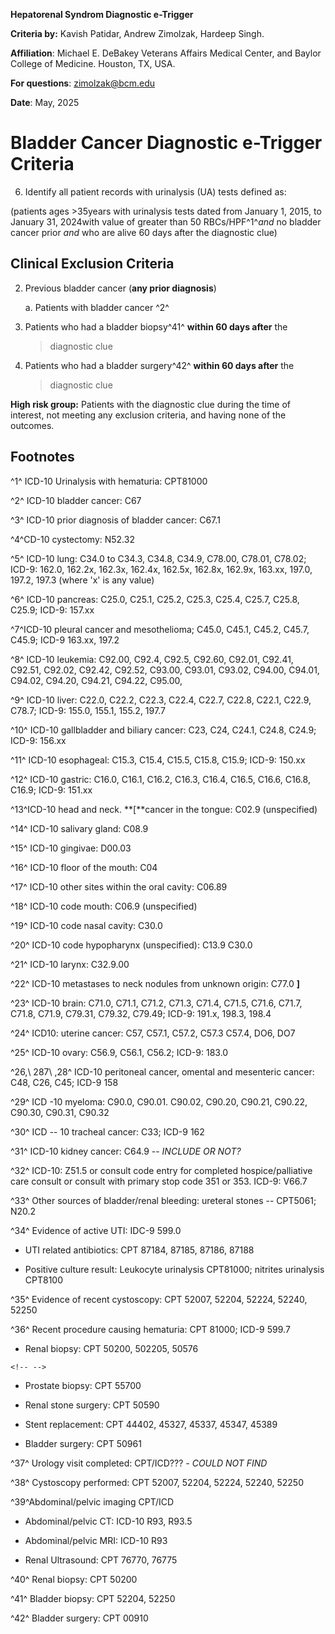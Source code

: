 **Hepatorenal Syndrom Diagnostic e-Trigger**

**Criteria by:** Kavish Patidar, Andrew Zimolzak, Hardeep
Singh.

**Affiliation**: Michael E. DeBakey Veterans Affairs Medical Center, and
Baylor College of Medicine. Houston, TX, USA.

**For questions**: <zimolzak@bcm.edu>

**Date**: May, 2025




# **Bladder Cancer Diagnostic e-Trigger Criteria**

6.  Identify all patient records with urinalysis (UA) tests defined as:

(patients ages \>35years with urinalysis tests dated from January 1,
2015, to January 31, 2024with value of greater than 50 RBCs/HPF^1^*and*
no bladder cancer prior *and* who are alive 60 days after the diagnostic
clue)

## **Clinical Exclusion Criteria**

2.  Previous bladder cancer (**any prior diagnosis**)

    a.  Patients with bladder cancer ^2^


5.  Patients who had a bladder biopsy^41^ **within 60 days after** the
    > diagnostic clue

6.  Patients who had a bladder surgery^42^ **within 60 days after** the
    > diagnostic clue

**High risk group:** Patients with the diagnostic clue during the time
of interest, not meeting any exclusion criteria, and having none of the
outcomes.

## 

## **Footnotes** 

^1^ ICD-10 Urinalysis with hematuria: CPT81000

^2^ ICD-10 bladder cancer: C67

^3^ ICD-10 prior diagnosis of bladder cancer: C67.1

^4^CD-10 cystectomy: N52.32

^5^ ICD-10 lung: C34.0 to C34.3, C34.8, C34.9, C78.00, C78.01, C78.02;
ICD-9: 162.0, 162.2x, 162.3x, 162.4x, 162.5x, 162.8x, 162.9x, 163.xx,
197.0, 197.2, 197.3 (where 'x' is any value)

^6^ ICD-10 pancreas: C25.0, C25.1, C25.2, C25.3, C25.4, C25.7, C25.8,
C25.9; ICD-9: 157.xx

^7^ICD-10 pleural cancer and mesothelioma; C45.0, C45.1, C45.2, C45.7,
C45.9; ICD-9 163.xx, 197.2

^8^ ICD-10 leukemia: C92.00, C92.4, C92.5, C92.60, C92.01, C92.41,
C92.51, C92.02, C92.42, C92.52, C93.00, C93.01, C93.02, C94.00, C94.01,
C94.02, C94.20, C94.21, C94.22, C95.00,

^9^ ICD-10 liver: C22.0, C22.2, C22.3, C22.4, C22.7, C22.8, C22.1,
C22.9, C78.7; ICD-9: 155.0, 155.1, 155.2, 197.7

^10^ ICD-10 gallbladder and biliary cancer: C23, C24, C24.1, C24.8,
C24.9; ICD-9: 156.xx

^11^ ICD-10 esophageal: C15.3, C15.4, C15.5, C15.8, C15.9; ICD-9: 150.xx

^12^ ICD-10 gastric: C16.0, C16.1, C16.2, C16.3, C16.4, C16.5, C16.6,
C16.8, C16.9; ICD-9: 151.xx

^13^ICD-10 head and neck. **\[**cancer in the tongue: C02.9
(unspecified)

^14^ ICD-10 salivary gland: C08.9

^15^ ICD-10 gingivae: D00.03

^16^ ICD-10 floor of the mouth: C04

^17^ ICD-10 other sites within the oral cavity: C06.89

^18^ ICD-10 code mouth: C06.9 (unspecified)

^19^ ICD-10 code nasal cavity: C30.0

^20^ ICD-10 code hypopharynx (unspecified): C13.9 C30.0

^21^ ICD-10 larynx: C32.9.00

^22^ ICD-10 metastases to neck nodules from unknown origin: C77.0 **\]**

^23^ ICD-10 brain: C71.0, C71.1, C71.2, C71.3, C71.4, C71.5, C71.6,
C71.7, C71.8, C71.9, C79.31, C79.32, C79.49; ICD-9: 191.x, 198.3, 198.4

^24^ ICD10: uterine cancer: C57, C57.1, C57.2, C57.3 C57.4, DO6, DO7

^25^ ICD-10 ovary: C56.9, C56.1, C56.2; ICD-9: 183.0

^26,\ 287\ ,28^ ICD-10 peritoneal cancer, omental and mesenteric cancer:
C48, C26, C45; ICD-9 158

^29^ ICD -10 myeloma: C90.0, C90.01. C90.02, C90.20, C90.21, C90.22,
C90.30, C90.31, C90.32

^30^ ICD -- 10 tracheal cancer: C33; ICD-9 162

^31^ ICD-10 kidney cancer: C64.9 -- *INCLUDE OR NOT?*

^32^ ICD-10: Z51.5 or consult code entry for completed
hospice/palliative care consult or consult with primary stop code 351 or
353. ICD-9: V66.7

^33^ Other sources of bladder/renal bleeding: ureteral stones --
CPT5061; N20.2

^34^ Evidence of active UTI: IDC-9 599.0

-   UTI related antibiotics: CPT 87184, 87185, 87186, 87188

-   Positive culture result: Leukocyte urinalysis CPT81000; nitrites
    urinalysis CPT8100

^35^ Evidence of recent cystoscopy: CPT 52007, 52204, 52224, 52240,
52250

^36^ Recent procedure causing hematuria: CPT 81000; ICD-9 599.7

-   Renal biopsy: CPT 50200, 502205, 50576

```{=html}
<!-- -->
```
-   Prostate biopsy: CPT 55700

-   Renal stone surgery: CPT 50590

-   Stent replacement: CPT 44402, 45327, 45337, 45347, 45389

-   Bladder surgery: CPT 50961

^37^ Urology visit completed: CPT/ICD??? *- COULD NOT FIND*

^38^ Cystoscopy performed: CPT 52007, 52204, 52224, 52240, 52250

^39^Abdominal/pelvic imaging CPT/ICD

-   Abdominal/pelvic CT: ICD-10 R93, R93.5

-   Abdominal/pelvic MRI: ICD-10 R93

-   Renal Ultrasound: CPT 76770, 76775

^40^ Renal biopsy: CPT 50200

^41^ Bladder biopsy: CPT 52204, 52250

^42^ Bladder surgery: CPT 00910
